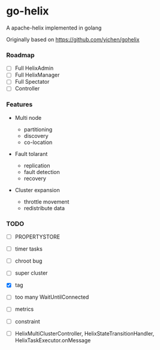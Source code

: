 # go-helix
A apache-helix implemented in golang

Originally based on https://github.com/yichen/gohelix

### Roadmap

- [ ] Full HelixAdmin
- [ ] Full HelixManager
- [ ] Full Spectator
- [ ] Controller

### Features

- Multi node
  - partitioning
  - discovery
  - co-location

- Fault tolarant
  - replication
  - fault detection
  - recovery

- Cluster expansion
  - throttle movement
  - redistribute data

### TODO

- [ ] PROPERTYSTORE
- [ ] timer tasks
- [ ] chroot bug
- [ ] super cluster
- [X] tag
- [ ] too many WaitUntilConnected
- [ ] metrics
- [ ] constraint
- [ ] HelixMultiClusterController, HelixStateTransitionHandler, HelixTaskExecutor.onMessage


